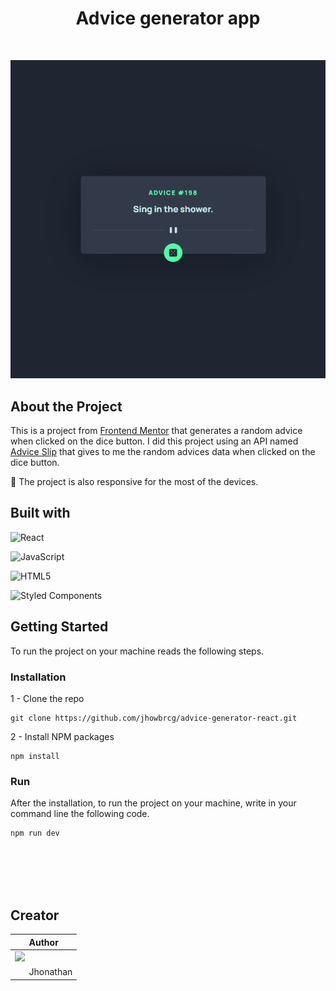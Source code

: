 <h1 align = 'center'> Advice generator app </h1>

<br>

 <p align = 'center'><img   src= 'public/advice-generator.gif'></p>

## About the Project

This is a project from [Frontend Mentor](https://www.frontendmentor.io/challenges/advice-generator-app-QdUG-13db/hub) that generates a random advice when clicked on the dice button.
I did this project using an API named [Advice Slip](https://api.adviceslip.com/) that gives to me the random advices data when clicked on the dice button.

📱 The project is also responsive for the most of the devices.

## Built with

![React](https://img.shields.io/badge/react-%2320232a.svg?style=for-the-badge&logo=react&logoColor=%2361DAFB)

![JavaScript](https://img.shields.io/badge/javascript-%23323330.svg?style=for-the-badge&logo=javascript&logoColor=%23F7DF1E)

![HTML5](https://img.shields.io/badge/html5-%23E34F26.svg?style=for-the-badge&logo=html5&logoColor=white)

![Styled Components](https://img.shields.io/badge/styled--components-DB7093?style=for-the-badge&logo=styled-components&logoColor=white)

## Getting Started

To run the project on your machine reads the following steps.

### Installation

1 - Clone the repo

```
git clone https://github.com/jhowbrcg/advice-generator-react.git
```

2 - Install NPM packages

```
npm install
```

### Run

After the installation, to run the project on your machine, write in your command line the following code.

```
npm run dev
```

<br>

<br>

<br>

<!-- <h3 align = 'center'><a href = 'https://jhowbrcg.github.io/advice-generator-app/'>See the project</a></h3> -->

<div align= 'left'>

<br>

## Creator

| Author                                                                                                                                      |
| ------------------------------------------------------------------------------------------------------------------------------------------- |
| <a target="_blank" href="https://github.com/JhowBRCG"><img width="125" src="https://avatars.githubusercontent.com/u/121911885?v=4"><br></a> |
| &nbsp; &nbsp; &nbsp; Jhonathan                                                                                                              |

</div>
